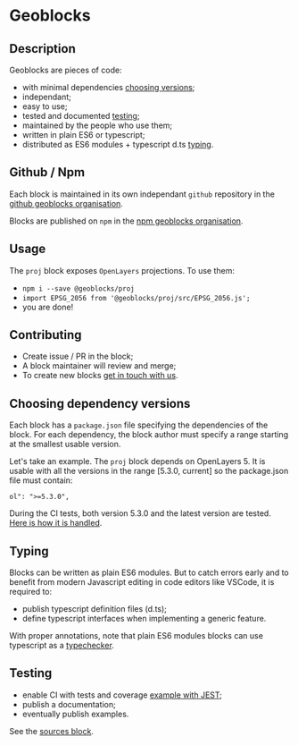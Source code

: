 # Geoblocks


## Description

Geoblocks are pieces of code:
- with minimal dependencies [choosing versions](#choosing-dependency-versions);
- independant;
- easy to use;
- tested and documented [testing](#testing);
- maintained by the people who use them;
- written in plain ES6 or typescript;
- distributed as ES6 modules + typescript d.ts [typing](#typing).


## Github / Npm

Each block is maintained in its own independant `github` repository in the
[github geoblocks organisation](https://github.com/geoblocks).

Blocks are published on `npm` in the
[npm geoblocks organisation](https://www.npmjs.com/org/geoblocks).


## Usage

The `proj` block exposes `OpenLayers` projections. To use them:
- `npm i --save @geoblocks/proj`
- `import EPSG_2056 from '@geoblocks/proj/src/EPSG_2056.js';`
- you are done!


## Contributing

- Create issue / PR in the block;
- A block maintainer will review and merge;
- To create new blocks [get in touch with us](guillaume.beraudo@camptocamp.com).


## Choosing dependency versions

Each block has a `package.json` file specifying the dependencies of the block.
For each dependency, the block author must specify a range starting at the smallest usable version.

Let's take an example.
The `proj` block depends on OpenLayers 5. It is usable with all the versions in
the range [5.3.0, current] so the package.json file must contain:
```
ol": ">=5.3.0",
```

During the CI tests, both version 5.3.0 and the latest version are tested.
[Here is how it is handled](https://github.com/geoblocks/proj/commit/15f12c755d50f0129f1e4ef1b990e0864d74926d).


## Typing

Blocks can be written as plain ES6 modules. But to catch errors early and to benefit from modern Javascript editing in code
editors like VSCode, it is required to:
- publish typescript definition files (d.ts);
- define typescript interfaces when implementing a generic feature.

With proper annotations, note that plain ES6 modules blocks can use typescript
as a [typechecker](https://github.com/geoblocks/proj/blob/15f12c755d50f0129f1e4ef1b990e0864d74926d/package.json#L7).


## Testing

- enable CI with tests and coverage [example with JEST](https://github.com/geoblocks/proj/commit/96db2d43f8d093b262421ac9b527764af1fa9893);
- publish a documentation;
- eventually publish examples.

See the [sources block](https://github.com/geoblocks/sources).

